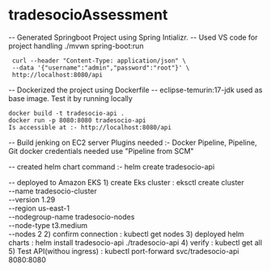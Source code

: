 # tradesocioAssessment

 -- Generated Springboot Project using Spring Intializr.
 -- Used VS code for project handling
    ./mvwn spring-boot:run

     curl --header "Content-Type: application/json" \
     --data '{"username":"admin","password":"root"}' \
     http://localhost:8080/api
 -- Dockerized the project using Dockerfile
 -- eclipse-temurin:17-jdk used as base image. Test it by running locally 

    docker build -t tradesocio-api .
    docker run -p 8080:8080 tradesocio-api
    Is accessible at :- http://localhost:8080/api

 -- Build jenking on EC2 server 
    Plugins needed :-  Docker Pipeline, Pipeline, Git
    docker credentials needed
    use "Pipeline from SCM"
 
 -- created helm chart 
    command :- helm create tradesocio-api

 -- deployed to Amazon EKS
    1) create Eks cluster  : eksctl create cluster \
                            --name tradesocio-cluster \
                            --version 1.29 \
                            --region us-east-1 \
                            --nodegroup-name tradesocio-nodes \
                            --node-type t3.medium \
                            --nodes 2
    2) confirm connection : kubectl get nodes
    3) deployed helm charts : helm install tradesocio-api ./tradesocio-api
    4) verify : kubectl get all
    5) Test API(withou ingress) : kubectl port-forward svc/tradesocio-api 8080:8080